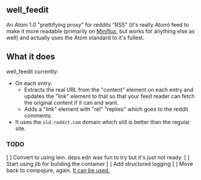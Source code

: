 well\_feedit
---

An Atom 1.0 "prettifying proxy" for reddits "RSS" (it's really Atom) feed to
make it more readable (primarily on [Miniflux](https://miniflux.app/), but
works for anything else as well) and actually uses the Atom standard to it's
fullest.

## What it does

well\_feedit currently:
* On each entry:
  * Extracts the real URL from the "content" element on each entry and updates
    the "link" element to that so that your feed reader can fetch the original
    content if it can and want.
  * Adds a "link" element with "rel" "replies" which goes to the reddit
    comments.
* It uses the `old.reddit.com` domain which still is better than the regular
  site.

### TODO

[ ] Convert to using lein. deps.edn was fun to try but it's just not ready.
[ ] Start using jib for building the container
[ ] Add structured logging
[ ] Move back to compojure, again. [It can be used.](https://github.com/weavejester/compojure/wiki/Routes-In-Detail#matching-the-uri)
